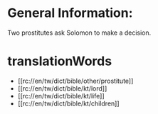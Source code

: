 # General Information:

Two prostitutes ask Solomon to make a decision.

# translationWords

* [[rc://en/tw/dict/bible/other/prostitute]]
* [[rc://en/tw/dict/bible/kt/lord]]
* [[rc://en/tw/dict/bible/kt/life]]
* [[rc://en/tw/dict/bible/kt/children]]